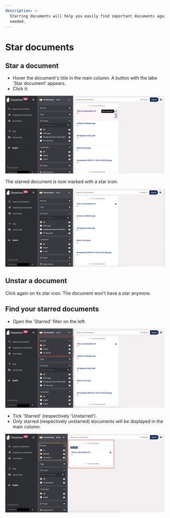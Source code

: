 ```yaml
---
description: >-
  Starring documents will help you easily find important documents again when
  needed.
---
```


# Star documents

## Star a document

* Hover the document's title in the main column. A button with the labe 'Star document' appears.
* Click it:

![](../.gitbook/assets/star1.png)

The starred document is now marked with a star icon:

![](../.gitbook/assets/star2.png)

## Unstar a document

Click again on its star icon. The document won't have a star anymore.

## Find your starred documents

* Open the 'Starred' filter on the left:

![](../.gitbook/assets/star3.png)

* Tick 'Starred' (respectively 'Unstarred').
* Only starred (respectively unstarred) documents will be displayed in the main column:

![](../.gitbook/assets/star4.png)
